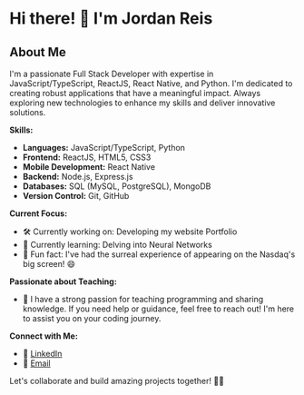 # Hi there! 👋 I'm Jordan Reis

## About Me

I'm a passionate Full Stack Developer with expertise in JavaScript/TypeScript, ReactJS, React Native, and Python. I'm dedicated to creating robust applications that have a meaningful impact. Always exploring new technologies to enhance my skills and deliver innovative solutions.

**Skills:**
- **Languages:** JavaScript/TypeScript, Python
- **Frontend:** ReactJS, HTML5, CSS3
- **Mobile Development:** React Native
- **Backend:** Node.js, Express.js
- **Databases:** SQL (MySQL, PostgreSQL), MongoDB
- **Version Control:** Git, GitHub

**Current Focus:**
- 🛠️ Currently working on: Developing my website Portfolio
- 🧠 Currently learning: Delving into Neural Networks
- 🎉 Fun fact: I've had the surreal experience of appearing on the Nasdaq's big screen! 😄

**Passionate about Teaching:**
- 🚀 I have a strong passion for teaching programming and sharing knowledge. If you need help or guidance, feel free to reach out! I'm here to assist you on your coding journey.

**Connect with Me:**
- 🔗 [LinkedIn](https://www.linkedin.com/in/your_linkedin_profile)
- 📧 [Email](mailto:jordan.reisqrz@gmail.com)

Let's collaborate and build amazing projects together! 🚀😊
